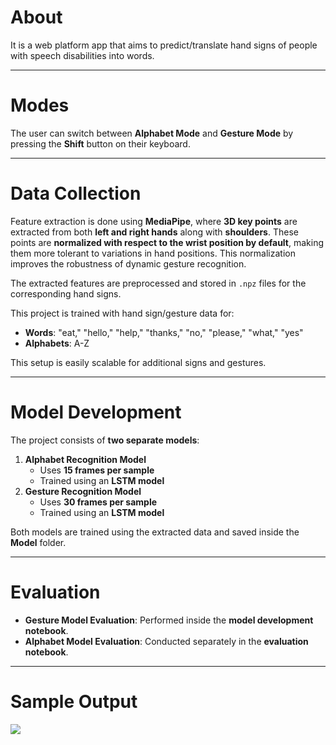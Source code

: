 # **About**  
It is a web platform app that aims to predict/translate hand signs of people with speech disabilities into words.  

---

# **Modes**  
The user can switch between **Alphabet Mode** and **Gesture Mode** by pressing the **Shift** button on their keyboard.  

---

# **Data Collection**  
Feature extraction is done using **MediaPipe**, where **3D key points** are extracted from both **left and right hands** along with **shoulders**. These points are **normalized with respect to the wrist position by default**, making them more tolerant to variations in hand positions. This normalization improves the robustness of dynamic gesture recognition.  

The extracted features are preprocessed and stored in `.npz` files for the corresponding hand signs.  

This project is trained with hand sign/gesture data for:
- **Words**: "eat," "hello," "help," "thanks," "no," "please," "what," "yes"  
- **Alphabets**: A-Z  

This setup is easily scalable for additional signs and gestures.  

---

# **Model Development**  
The project consists of **two separate models**:  
1. **Alphabet Recognition Model**  
   - Uses **15 frames per sample**  
   - Trained using an **LSTM model**  
2. **Gesture Recognition Model**  
   - Uses **30 frames per sample**  
   - Trained using an **LSTM model**  

Both models are trained using the extracted data and saved inside the **Model** folder.  



---

# **Evaluation**  
- **Gesture Model Evaluation**: Performed inside the **model development notebook**.  
- **Alphabet Model Evaluation**: Conducted separately in the **evaluation notebook**.

---

# **Sample Output**
![](fogif.gif)

